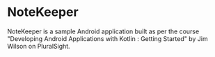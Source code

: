 # NoteKeeper


NoteKeeper is a sample Android application built as per the course "Developing Android Applications with Kotlin : Getting Started" by Jim Wilson on PluralSight. 
